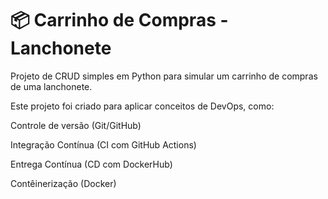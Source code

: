 # 📦 Carrinho de Compras - Lanchonete

Projeto de CRUD simples em Python para simular um carrinho de compras de uma lanchonete.

Este projeto foi criado para aplicar conceitos de DevOps, como:

Controle de versão (Git/GitHub)

Integração Contínua (CI com GitHub Actions)

Entrega Contínua (CD com DockerHub)

Contêinerização (Docker)